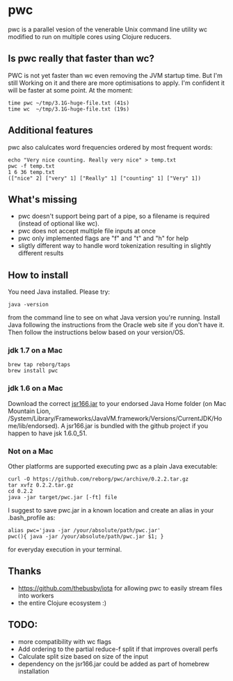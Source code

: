 # pwc

pwc is a parallel vesion of the venerable Unix command line utility wc modified to run on multiple cores using Clojure reducers.

## Is pwc really that faster than wc?

PWC is not yet faster than wc even removing the JVM startup time. But I'm still Working on it and there are more optimisations to apply. I'm confident it will be faster at some point. At the moment:

    time pwc ~/tmp/3.1G-huge-file.txt (41s)
    time wc  ~/tmp/3.1G-huge-file.txt (19s)

## Additional features

pwc also calulcates word frequencies ordered by most frequent words:

    echo "Very nice counting. Really very nice" > temp.txt
    pwc -f temp.txt
    1 6 36 temp.txt
    (["nice" 2] ["very" 1] ["Really" 1] ["counting" 1] ["Very" 1])

## What's missing

* pwc doesn't support being part of a pipe, so a filename is required (instead of optional like wc).
* pwc does not accept multiple file inputs at once
* pwc only implemented flags are "f" and "t" and "h" for help
* sligtly different way to handle word tokenization resulting in slightly different results

## How to install

You need Java installed. Please try:

    java -version

from the command line to see on what Java version you're running. Install Java following the instructions from the Oracle web site if you don't have it. Then follow the instructions below based on your version/OS.

### jdk 1.7 on a Mac

    brew tap reborg/taps
    brew install pwc

### jdk 1.6 on a Mac

Download the correct [jsr166.jar](http://g.oswego.edu/dl/concurrency-interest/) to your endorsed Java Home folder (on Mac Mountain Lion, /System/Library/Frameworks/JavaVM.framework/Versions/CurrentJDK/Home/lib/endorsed). A jsr166.jar is bundled with the github project if you happen to have jsk 1.6.0_51. 

### Not on a Mac

Other platforms are supported executing pwc as a plain Java executable:
    
    curl -O https://github.com/reborg/pwc/archive/0.2.2.tar.gz
    tar xvfz 0.2.2.tar.gz
    cd 0.2.2
    java -jar target/pwc.jar [-ft] file

I suggest to save pwc.jar in a known location and create an alias in your .bash_profile as:

    alias pwc='java -jar /your/absolute/path/pwc.jar'
    pwc(){ java -jar /your/absolute/path/pwc.jar $1; }

for everyday execution in your terminal.

## Thanks

* https://github.com/thebusby/iota for allowing pwc to easily stream files into workers
* the entire Clojure ecosystem :)

## TODO:
* more compatibility with wc flags
* Add ordering to the partial reduce-f split if that improves overall perfs
* Calculate split size based on size of the input
* dependency on the jsr166.jar could be added as part of homebrew installation
